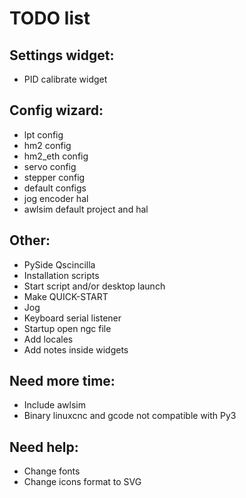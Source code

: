 # TODO list

## Settings widget:

* PID calibrate widget
    
## Config wizard:

* lpt config
* hm2 config
* hm2_eth config
* servo config
* stepper config
* default configs
* jog encoder hal
* awlsim default project and hal

## Other:

* PySide Qscincilla
* Installation scripts
* Start script and/or desktop launch
* Make QUICK-START
* Jog
* Keyboard serial listener
* Startup open ngc file
* Add locales
* Add notes inside widgets    

## Need more time:

* Include awlsim
* Binary linuxcnc and gcode not compatible with Py3

## Need help:

* Change fonts
* Change icons format to SVG
